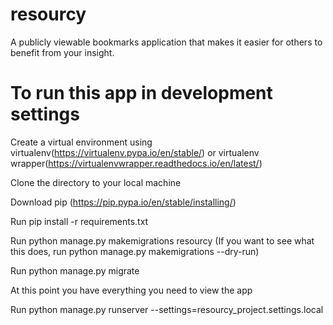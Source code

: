 # resourcy
A publicly viewable bookmarks application that makes it easier for others to benefit from your insight.

# To run this app in development settings
Create a virtual environment using virtualenv(https://virtualenv.pypa.io/en/stable/) or virtualenv wrapper(https://virtualenvwrapper.readthedocs.io/en/latest/)

Clone the directory to your local machine

Download pip (https://pip.pypa.io/en/stable/installing/)

Run pip install -r requirements.txt

Run python manage.py makemigrations resourcy (If you want to see what this does, run python manage.py makemigrations --dry-run)

Run python manage.py migrate

At this point you have everything you need to view the app

Run python manage.py runserver --settings=resourcy_project.settings.local


